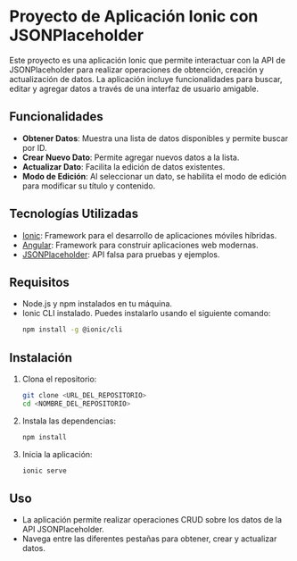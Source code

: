 
# Proyecto de Aplicación Ionic con JSONPlaceholder

Este proyecto es una aplicación Ionic que permite interactuar con la API de JSONPlaceholder para realizar operaciones de obtención, creación y actualización de datos. La aplicación incluye funcionalidades para buscar, editar y agregar datos a través de una interfaz de usuario amigable.

## Funcionalidades

- **Obtener Datos**: Muestra una lista de datos disponibles y permite buscar por ID.
- **Crear Nuevo Dato**: Permite agregar nuevos datos a la lista.
- **Actualizar Dato**: Facilita la edición de datos existentes.
- **Modo de Edición**: Al seleccionar un dato, se habilita el modo de edición para modificar su título y contenido.

## Tecnologías Utilizadas

- [Ionic](https://ionicframework.com/): Framework para el desarrollo de aplicaciones móviles híbridas.
- [Angular](https://angular.io/): Framework para construir aplicaciones web modernas.
- [JSONPlaceholder](https://jsonplaceholder.typicode.com/): API falsa para pruebas y ejemplos.

## Requisitos

- Node.js y npm instalados en tu máquina.
- Ionic CLI instalado. Puedes instalarlo usando el siguiente comando:
  ```bash
  npm install -g @ionic/cli
  ```

## Instalación

1. Clona el repositorio:
   ```bash
   git clone <URL_DEL_REPOSITORIO>
   cd <NOMBRE_DEL_REPOSITORIO>
   ```
2. Instala las dependencias:
   ```bash
   npm install
   ```
3. Inicia la aplicación:
   ```bash
   ionic serve
   ```

## Uso

- La aplicación permite realizar operaciones CRUD sobre los datos de la API JSONPlaceholder.
- Navega entre las diferentes pestañas para obtener, crear y actualizar datos.

